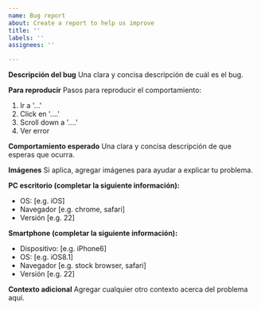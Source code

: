 ```yaml
---
name: Bug report
about: Create a report to help us improve
title: ''
labels: ''
assignees: ''

---
```


**Descripción del bug**
Una clara y concisa descripción de cuál es el bug.

**Para reproducir**
Pasos para reproducir el comportamiento:
1. Ir a '...'
2. Click en '....'
3. Scroll down a '....'
4. Ver error

**Comportamiento esperado**
Una clara y concisa descripción de que esperas que ocurra.

**Imágenes**
Si aplica, agregar imágenes para ayudar a explicar tu problema.

**PC escritorio (completar la siguiente información):**
 - OS: [e.g. iOS]
 - Navegador [e.g. chrome, safari]
 - Versión [e.g. 22]

**Smartphone (completar la siguiente información):**
 - Dispositivo: [e.g. iPhone6]
 - OS: [e.g. iOS8.1]
 - Navegador [e.g. stock browser, safari]
 - Versión [e.g. 22]

**Contexto adicional**
Agregar cualquier otro contexto acerca del problema aquí.

